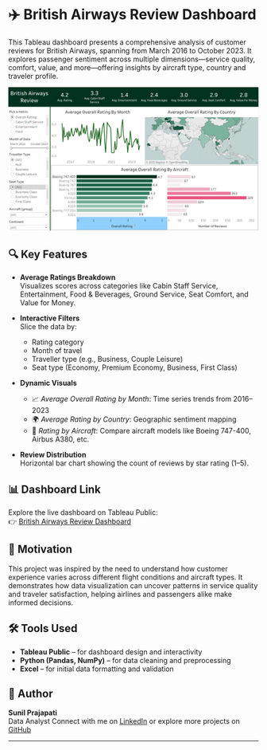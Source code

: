 # ✈️ British Airways Review Dashboard

This Tableau dashboard presents a comprehensive analysis of customer reviews for British Airways, spanning from March 2016 to October 2023. It explores passenger sentiment across multiple dimensions—service quality, comfort, value, and more—offering insights by aircraft type, country and traveler profile.

![Dashboard Preview](BritishAirwaysReview.png)

## 🔍 Key Features

- **Average Ratings Breakdown**  
  Visualizes scores across categories like Cabin Staff Service, Entertainment, Food & Beverages, Ground Service, Seat Comfort, and Value for Money.

- **Interactive Filters**  
  Slice the data by:
  - Rating category
  - Month of travel
  - Traveller type (e.g., Business, Couple Leisure)
  - Seat type (Economy, Premium Economy, Business, First Class)

- **Dynamic Visuals**
  - 📈 *Average Overall Rating by Month*: Time series trends from 2016–2023  
  - 🌍 *Average Rating by Country*: Geographic sentiment mapping  
  - 🛫 *Rating by Aircraft*: Compare aircraft models like Boeing 747-400, Airbus A380, etc.

- **Review Distribution**  
  Horizontal bar chart showing the count of reviews by star rating (1–5).

## 📊 Dashboard Link

Explore the live dashboard on Tableau Public:  
👉 [British Airways Review Dashboard](https://public.tableau.com/shared/Z65N6WXS9?:display_count=n&:origin=viz_share_link)

## 🧠 Motivation

This project was inspired by the need to understand how customer experience varies across different flight conditions and aircraft types. It demonstrates how data visualization can uncover patterns in service quality and traveler satisfaction, helping airlines and passengers alike make informed decisions.

## 🛠️ Tools Used

- **Tableau Public** – for dashboard design and interactivity  
- **Python (Pandas, NumPy)** – for data cleaning and preprocessing  
- **Excel** – for initial data formatting and validation

## 🧵 Author

**Sunil Prajapati**  
Data Analyst 
Connect with me on [LinkedIn](www.linkedin.com/in/sunil-prajapati832) or explore more projects on [GitHub](https://github.com/sunilprajapati832)

---

